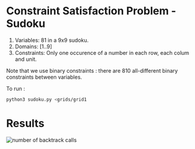 # Constraint Satisfaction Problem - Sudoku

1. Variables: 81 in a 9x9 sudoku.
2. Domains: [1..9]
3. Constraints: Only one occurence of a number in each row, each colum and unit.

Note that we use binary constraints : there are 810 all-different binary constraints between variables.

To run :
```bash
python3 sudoku.py <grids/grid1
```

# Results

![number of backtrack calls](https://github.com/exced/CSP/tree/master/extras/results.png)

